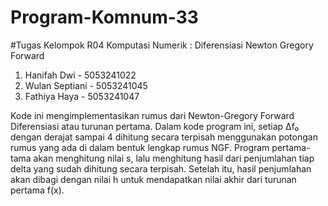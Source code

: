 # Program-Komnum-33

#Tugas Kelompok R04 Komputasi Numerik : Diferensiasi Newton Gregory Forward
1. Hanifah Dwi - 5053241022
2. Wulan Septiani - 5053241045
3. Fathiya Haya - 5053241047

Kode ini mengimplementasikan rumus dari Newton-Gregory Forward Diferensiasi atau turunan pertama. Dalam kode program ini, setiap Δf₀ dengan derajat sampai 4 dihitung secara terpisah menggunakan potongan rumus yang ada di dalam bentuk lengkap rumus NGF. Program pertama-tama akan menghitung nilai s, lalu menghitung hasil dari penjumlahan tiap delta yang sudah dihitung secara terpisah. Setelah itu, hasil penjumlahan akan dibagi dengan nilai h untuk mendapatkan nilai akhir dari turunan pertama f(x).
